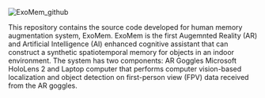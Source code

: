 ![ExoMem_github](https://user-images.githubusercontent.com/7812207/170970732-40dde1db-e0d0-4cbf-ab94-9ba6f357c11a.png)

This repository contains the source code developed for human memory augmentation system, ExoMem. ExoMem is the first Augemnted Reality (AR) and Artificial Intelligence (AI) enhanced cognitive assistant that can construct a synthetic spatiotemporal memory for objects in an indoor environment. The system has two components: AR Goggles Microsoft HoloLens 2 and Laptop computer that performs computer vision-based localization and object detection on first-person view (FPV) data received from the AR goggles.

